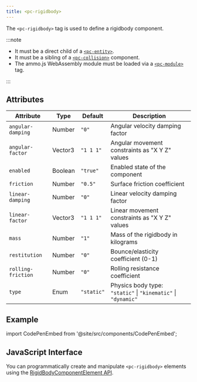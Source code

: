 ```yaml
---
title: <pc-rigidbody>
---
```


The `<pc-rigidbody>` tag is used to define a rigidbody component.

:::note

* It must be a direct child of a [`<pc-entity>`](../pc-entity).
* It must be a sibling of a [`<pc-collision>`](../pc-collision) component.
* The ammo.js WebAssembly module must be loaded via a [`<pc-module>`](../pc-module) tag.

:::

## Attributes

<div className="nowrap-first-col">

| Attribute | Type | Default | Description |
| --- | --- | --- | --- |
| `angular-damping` | Number | `"0"` | Angular velocity damping factor |
| `angular-factor` | Vector3 | `"1 1 1"` | Angular movement constraints as "X Y Z" values |
| `enabled` | Boolean | `"true"` | Enabled state of the component |
| `friction` | Number | `"0.5"` | Surface friction coefficient |
| `linear-damping` | Number | `"0"` | Linear velocity damping factor |
| `linear-factor` | Vector3 | `"1 1 1"` | Linear movement constraints as "X Y Z" values |
| `mass` | Number | `"1"` | Mass of the rigidbody in kilograms |
| `restitution` | Number | `"0"` | Bounce/elasticity coefficient (0-1) |
| `rolling-friction` | Number | `"0"` | Rolling resistance coefficient |
| `type` | Enum | `"static"` | Physics body type: `"static"` \| `"kinematic"` \| `"dynamic"` |

</div>

## Example

import CodePenEmbed from '@site/src/components/CodePenEmbed';

<CodePenEmbed id="XJrqjJr" title="<pc-rigidbody> example" />

## JavaScript Interface

You can programmatically create and manipulate `<pc-rigidbody>` elements using the [RigidBodyComponentElement API](https://api.playcanvas.com/web-components/classes/RigidBodyComponentElement.html).

